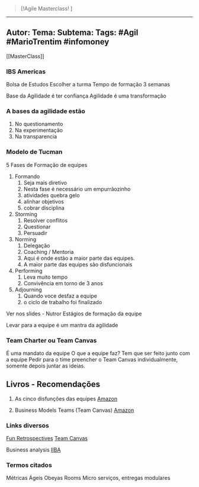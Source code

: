
 >[!Agile Masterclass! ]
---
Autor: 
Tema:
Subtema: 
Tags: #Agil #MarioTrentim #infomoney 
---
[[MasterClass]]

### IBS Americas
Bolsa de Estudos
Escolher a turma 
Tempo de formação 3 semanas

Base da Agilidade é ter confiança
Agilidade é uma transformação

### A bases da agilidade estão
1. No questionamento 
2. Na experimentação
3. Na transparencia

### Modelo de Tucman
5 Fases de Formação de equipes
1. Formando
	1. Seja mais diretivo
	2. Nesta fase é necessário um empurrãozinho
	3. atividades quebra gelo
	4. alinhar objetivos
	5. cobrar disciplina
2. Storming
	1. Resolver conflitos
	2. Questionar
	3. Persuadir
3. Norming
	1. Delegação
	2. Coaching / Mentoria
	3. Aqui é onde estão a maior parte das equipes.
	4. A maior parte das equipes são disfuncionais
4. Performing
	1. Leva muito tempo
	2. Convivência em torno de 3 anos
5. Adjourning
	1. Quando voce desfaz a equipe 
	2. o ciclo de trabalho foi finalizado

Ver nos slides - Nutror
Estágios de formação da equipe

Levar para a equipe é um mantra da agilidade

### Team Charter ou Team Canvas
É uma mandato da equipe
O que a equipe faz?
Tem que ser feito junto com a equipe
Pedir para o time preencher o Team Canvas individualmente, somente depois juntar as ideias.

## Livros - Recomendações
1. As cinco disfunções das equipes
[Amazon](https://www.amazon.com.br/Five-Dysfunctions-Team-Leadership-Fable/dp/0787960756/ref=asc_df_0787960756/?tag=googleshopp00-20&linkCode=df0&hvadid=379712558847&hvpos=&hvnetw=g&hvrand=19421304088571518&hvpone=&hvptwo=&hvqmt=&hvdev=c&hvdvcmdl=&hvlocint=&hvlocphy=1001773&hvtargid=pla-487653304767&psc=1)

1. Business Models Teams (Team Canvas)
[Amazon](https://www.amazon.com.br/Business-Model-Teams-Modelos-Negócios/dp/855080312X)

### Links diversos
[Fun Retrospectives](https://www.funretrospectives.com)
[Team Canvas](https://theteamcanvas.com)

Business analysis 
[IIBA](https://www.googleadservices.com/pagead/aclk?sa=L&ai=DChcSEwiGvtn5n5n_AhXoN9QBHZurA2UYABABGgJvYQ&ae=2&ohost=www.google.com&cid=CAESbeD23JL1EwT4arPfEkzVJlY3ICDqGeERz8GsyUPmvOHBhhI9KYiamIOifRdoZbNB5SYN4q4yvXmJUBJj2t1sMyO-ArDZkYdn4VtxGo4-jzSLFlLbfONI-s68FCBv3MsM2TxJBqWp9-UJrjfYwrI&sig=AOD64_1YzCMvNhkxTSv4eKn7S-dgC2n4Rw&q&adurl&ved=2ahUKEwiDzcv5n5n_AhWXrZUCHQXYAOIQ0Qx6BAgJEAE&nis=2&dct=1)

### Termos citados
Métricas Ágeis
Obeyas Rooms
Micro serviços, entregas modulares

